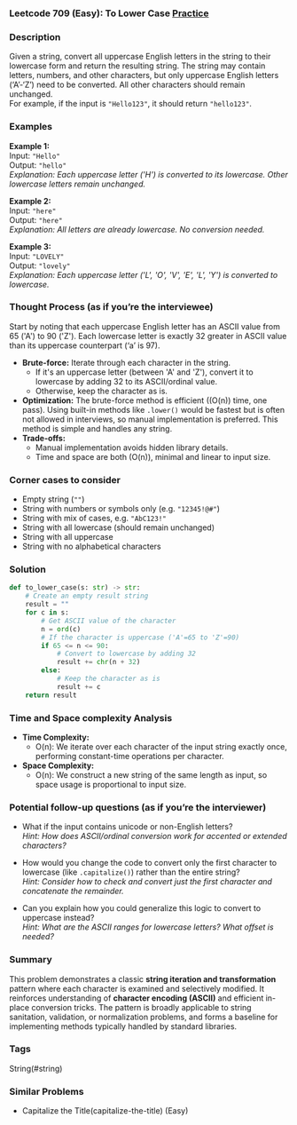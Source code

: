 ### Leetcode 709 (Easy): To Lower Case [Practice](https://leetcode.com/problems/to-lower-case)

### Description  
Given a string, convert all uppercase English letters in the string to their lowercase form and return the resulting string. The string may contain letters, numbers, and other characters, but only uppercase English letters (‘A’-‘Z’) need to be converted. All other characters should remain unchanged.  
For example, if the input is `"Hello123"`, it should return `"hello123"`.

### Examples  

**Example 1:**  
Input: `"Hello"`  
Output: `"hello"`  
*Explanation: Each uppercase letter ('H') is converted to its lowercase. Other lowercase letters remain unchanged.*

**Example 2:**  
Input: `"here"`  
Output: `"here"`  
*Explanation: All letters are already lowercase. No conversion needed.*

**Example 3:**  
Input: `"LOVELY"`  
Output: `"lovely"`  
*Explanation: Each uppercase letter ('L', 'O', 'V', 'E', 'L', 'Y') is converted to lowercase.*

### Thought Process (as if you’re the interviewee)  
Start by noting that each uppercase English letter has an ASCII value from 65 ('A') to 90 ('Z'). Each lowercase letter is exactly 32 greater in ASCII value than its uppercase counterpart (‘a’ is 97).  
- **Brute-force:** Iterate through each character in the string.  
  - If it's an uppercase letter (between 'A' and 'Z'), convert it to lowercase by adding 32 to its ASCII/ordinal value.  
  - Otherwise, keep the character as is.  
- **Optimization:** The brute-force method is efficient (\(O(n)\) time, one pass). Using built-in methods like `.lower()` would be fastest but is often not allowed in interviews, so manual implementation is preferred. This method is simple and handles any string.  
- **Trade-offs:**  
  - Manual implementation avoids hidden library details.
  - Time and space are both \(O(n)\), minimal and linear to input size.

### Corner cases to consider  
- Empty string (`""`)  
- String with numbers or symbols only (e.g. `"12345!@#"`)  
- String with mix of cases, e.g. `"AbC123!"`  
- String with all lowercase (should remain unchanged)  
- String with all uppercase  
- String with no alphabetical characters

### Solution

```python
def to_lower_case(s: str) -> str:
    # Create an empty result string
    result = ""
    for c in s:
        # Get ASCII value of the character
        n = ord(c)
        # If the character is uppercase ('A'=65 to 'Z'=90)
        if 65 <= n <= 90:
            # Convert to lowercase by adding 32
            result += chr(n + 32)
        else:
            # Keep the character as is
            result += c
    return result
```

### Time and Space complexity Analysis  

- **Time Complexity:**  
  - O(n): We iterate over each character of the input string exactly once, performing constant-time operations per character.
- **Space Complexity:**  
  - O(n): We construct a new string of the same length as input, so space usage is proportional to input size.

### Potential follow-up questions (as if you’re the interviewer)  

- What if the input contains unicode or non-English letters?  
  *Hint: How does ASCII/ordinal conversion work for accented or extended characters?*

- How would you change the code to convert only the first character to lowercase (like `.capitalize()`) rather than the entire string?  
  *Hint: Consider how to check and convert just the first character and concatenate the remainder.*

- Can you explain how you could generalize this logic to convert to uppercase instead?  
  *Hint: What are the ASCII ranges for lowercase letters? What offset is needed?*

### Summary  
This problem demonstrates a classic **string iteration and transformation** pattern where each character is examined and selectively modified. It reinforces understanding of **character encoding (ASCII)** and efficient in-place conversion tricks. The pattern is broadly applicable to string sanitation, validation, or normalization problems, and forms a baseline for implementing methods typically handled by standard libraries.

### Tags
String(#string)

### Similar Problems
- Capitalize the Title(capitalize-the-title) (Easy)